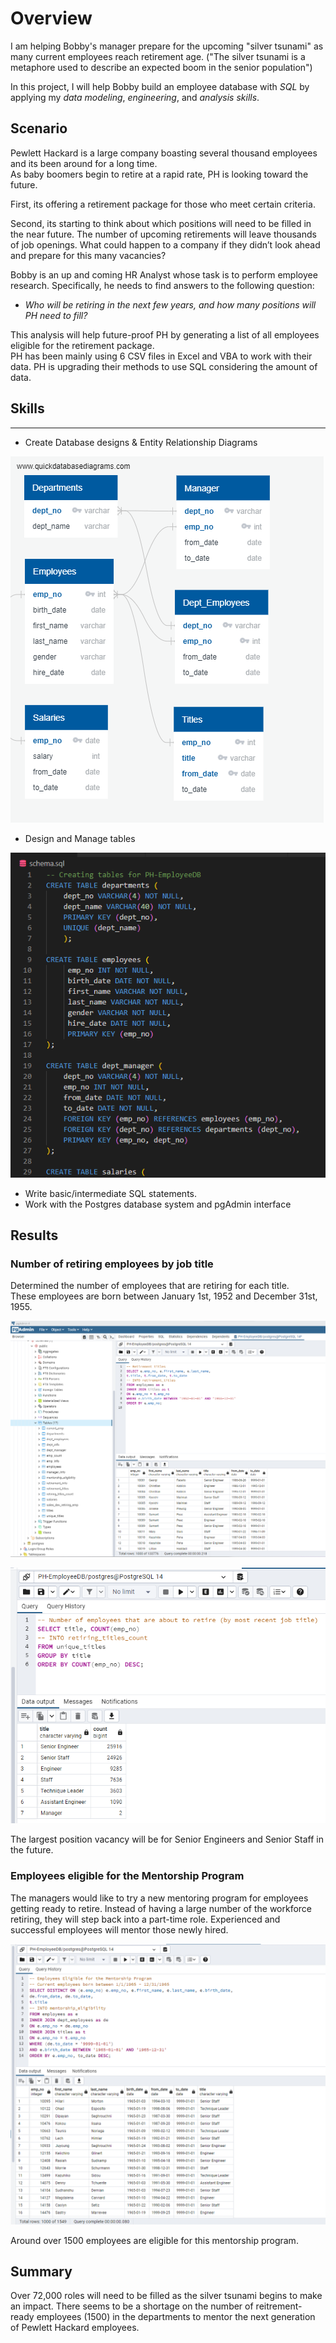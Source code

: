 # Overview  
  
I am helping Bobby's manager prepare for the upcoming "silver tsunami" as many current employees reach retirement age.
("The silver tsunami is a metaphore used to describe an expected boom  in the senior population")  
  
In this project, I will help Bobby build an employee database with *SQL* by applying my *data modeling*, *engineering*, and *analysis skills*.  
  
  
## Scenario
  
Pewlett Hackard is a large company boasting several thousand employees and its been around for a long time.  
As baby boomers begin to retire at a rapid rate, PH is looking toward the future.  
  
First, its offering a retirement package for those who meet certain criteria.  
  
Second, its starting to think about which positions will need to be filled in the near future. The number of upcoming retirements will leave thousands of job openings. What could happen to a company if they didn’t look ahead and prepare for this many vacancies?  
  
Bobby is an up and coming HR Analyst whose task is to perform employee research. Specifically, he needs to find answers to the following question:  
  
 - *Who will be retiring in the next few years, and how many positions will PH need to fill?*  
  
This analysis will help future-proof PH by generating a list of all employees eligible for the retirement package.  
PH has been mainly using 6 CSV files in Excel and VBA to work with their data. PH is upgrading their methods to use SQL considering the amount of data.
  
  
## Skills
----------------------
- Create Database designs & Entity Relationship Diagrams
  
![ERD](images/EmployeeDB.png)
  
- Design and Manage tables
  
![schema_code](images/schema_code.png)
  
- Write basic/intermediate SQL statements.
- Work with the Postgres database system and pgAdmin interface


  
  
## Results  
  
### Number of retiring employees by job title  
  
Determined the number of employees that are retiring for each title.  
These employees are born between January 1st, 1952 and December 31st, 1955.  
    
![retirment_titles](images/Retirement_titles_code.png)  
  
![retirment_count](images/Retirement_count.png)  
  
The largest position vacancy will be for Senior Engineers and Senior Staff in the future.
  
### Employees eligible for the Mentorship Program  
  
The managers would like to try a new mentoring program for employees getting ready to retire. 
Instead of having a large number of the workforce retiring, they will step back into a part-time role. Experienced and successful employees will mentor those newly hired.  
  
![mentorship_eligibility](/images/mentorship_eligibility.png)  
  
Around over 1500 employees are eligible for this mentorship program.
  
    
## Summary
Over 72,000 roles will need to be filled as the silver tsunami begins to make an impact. There seems to be a shortage on the number of reitrement-ready employees (1500) in the departments to mentor the next generation of Pewlett Hackard employees.







